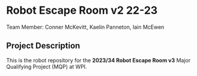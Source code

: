 # Robot Escape Room v2 22-23
Team Member: Conner McKevitt, Kaelin Panneton, Iain McEwen 

## Project Description 
This is the robot repository for the **2023/34 Robot Escape Room v3** Major Qualifying Project (MQP) at WPI.
